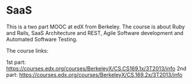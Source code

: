 SaaS
====

This is a two part MOOC at edX from Berkeley. The course is about Ruby and Rails, SaaS Architecture and REST, Agile Software development and Automated Software Testing.

The course links:

1st part: https://courses.edx.org/courses/BerkeleyX/CS.CS169.1x/3T2013/info
2nd part: https://courses.edx.org/courses/BerkeleyX/CS.169.2x/3T2013/info
